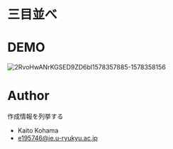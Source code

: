 # 三目並べ
 
 
# DEMO
 
![2RvoHwANrKGSED9ZD6bl1578357885-1578358156](https://user-images.githubusercontent.com/57646279/72087805-6b5cdb00-334c-11ea-9222-470d5bceeaf5.gif)

 
 
# Author
 
作成情報を列挙する
 
* Kaito Kohama
* e195746@ie.u-ryukyu.ac.jp
 
